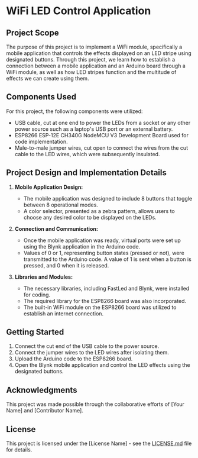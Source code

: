 # WiFi LED Control Application

## Project Scope
The purpose of this project is to implement a WiFi module, specifically a mobile application that controls the effects displayed on an LED stripe using designated buttons. Through this project, we learn how to establish a connection between a mobile application and an Arduino board through a WiFi module, as well as how LED stripes function and the multitude of effects we can create using them.

## Components Used
For this project, the following components were utilized:
- USB cable, cut at one end to power the LEDs from a socket or any other power source such as a laptop's USB port or an external battery.
- ESP8266 ESP-12E CH340G NodeMCU V3 Development Board used for code implementation.
- Male-to-male jumper wires, cut open to connect the wires from the cut cable to the LED wires, which were subsequently insulated.

## Project Design and Implementation Details
1. **Mobile Application Design:**
   - The mobile application was designed to include 8 buttons that toggle between 8 operational modes.
   - A color selector, presented as a zebra pattern, allows users to choose any desired color to be displayed on the LEDs.

2. **Connection and Communication:**
   - Once the mobile application was ready, virtual ports were set up using the Blynk application in the Arduino code.
   - Values of 0 or 1, representing button states (pressed or not), were transmitted to the Arduino code. A value of 1 is sent when a button is pressed, and 0 when it is released.

3. **Libraries and Modules:**
   - The necessary libraries, including FastLed and Blynk, were installed for coding.
   - The required library for the ESP8266 board was also incorporated.
   - The built-in WiFi module on the ESP8266 board was utilized to establish an internet connection.

## Getting Started
1. Connect the cut end of the USB cable to the power source.
2. Connect the jumper wires to the LED wires after isolating them.
3. Upload the Arduino code to the ESP8266 board.
4. Open the Blynk mobile application and control the LED effects using the designated buttons.

## Acknowledgments
This project was made possible through the collaborative efforts of [Your Name] and [Contributor Name].

## License
This project is licensed under the [License Name] - see the [LICENSE.md](LICENSE.md) file for details.
